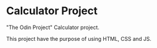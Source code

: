 # Calculator Project
"The Odin Project" Calculator project.

This project have the purpose of using HTML, CSS and JS.
